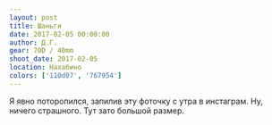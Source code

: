 ```yaml
---
layout: post
title: Шаньги
date: 2017-02-05 00:00:00
author: Д.Г.
gear: 70D / 40mm
shoot_date: 2017-02-05
location: Нахабино
colors: ['110d07', '767954']
---
```


Я явно поторопился, запилив эту фоточку с утра в инстаграм. Ну, ничего страшного. Тут зато большой размер.
